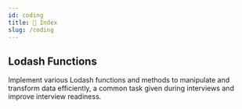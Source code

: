 ```yaml
---
id: coding
title: 📗 Index
slug: /coding
---
```


## Lodash Functions

Implement various Lodash functions and methods to manipulate and transform data efficiently, a common task given during interviews and improve interview readiness.
